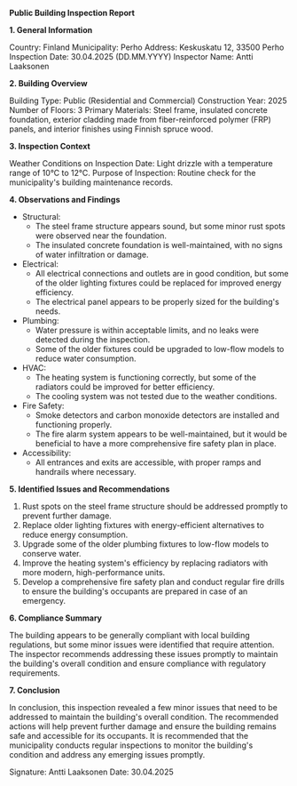 **Public Building Inspection Report**

**1. General Information**

Country: Finland
Municipality: Perho
Address: Keskuskatu 12, 33500 Perho
Inspection Date: 30.04.2025 (DD.MM.YYYY)
Inspector Name: Antti Laaksonen

**2. Building Overview**

Building Type: Public (Residential and Commercial)
Construction Year: 2025
Number of Floors: 3
Primary Materials: Steel frame, insulated concrete foundation, exterior cladding made from fiber-reinforced polymer (FRP) panels, and interior finishes using Finnish spruce wood.

**3. Inspection Context**

Weather Conditions on Inspection Date: Light drizzle with a temperature range of 10°C to 12°C.
Purpose of Inspection: Routine check for the municipality's building maintenance records.

**4. Observations and Findings**

* Structural:
	+ The steel frame structure appears sound, but some minor rust spots were observed near the foundation.
	+ The insulated concrete foundation is well-maintained, with no signs of water infiltration or damage.
* Electrical:
	+ All electrical connections and outlets are in good condition, but some of the older lighting fixtures could be replaced for improved energy efficiency.
	+ The electrical panel appears to be properly sized for the building's needs.
* Plumbing:
	+ Water pressure is within acceptable limits, and no leaks were detected during the inspection.
	+ Some of the older fixtures could be upgraded to low-flow models to reduce water consumption.
* HVAC:
	+ The heating system is functioning correctly, but some of the radiators could be improved for better efficiency.
	+ The cooling system was not tested due to the weather conditions.
* Fire Safety:
	+ Smoke detectors and carbon monoxide detectors are installed and functioning properly.
	+ The fire alarm system appears to be well-maintained, but it would be beneficial to have a more comprehensive fire safety plan in place.
* Accessibility:
	+ All entrances and exits are accessible, with proper ramps and handrails where necessary.

**5. Identified Issues and Recommendations**

1. Rust spots on the steel frame structure should be addressed promptly to prevent further damage.
2. Replace older lighting fixtures with energy-efficient alternatives to reduce energy consumption.
3. Upgrade some of the older plumbing fixtures to low-flow models to conserve water.
4. Improve the heating system's efficiency by replacing radiators with more modern, high-performance units.
5. Develop a comprehensive fire safety plan and conduct regular fire drills to ensure the building's occupants are prepared in case of an emergency.

**6. Compliance Summary**

The building appears to be generally compliant with local building regulations, but some minor issues were identified that require attention. The inspector recommends addressing these issues promptly to maintain the building's overall condition and ensure compliance with regulatory requirements.

**7. Conclusion**

In conclusion, this inspection revealed a few minor issues that need to be addressed to maintain the building's overall condition. The recommended actions will help prevent further damage and ensure the building remains safe and accessible for its occupants. It is recommended that the municipality conducts regular inspections to monitor the building's condition and address any emerging issues promptly.

Signature: Antti Laaksonen
Date: 30.04.2025